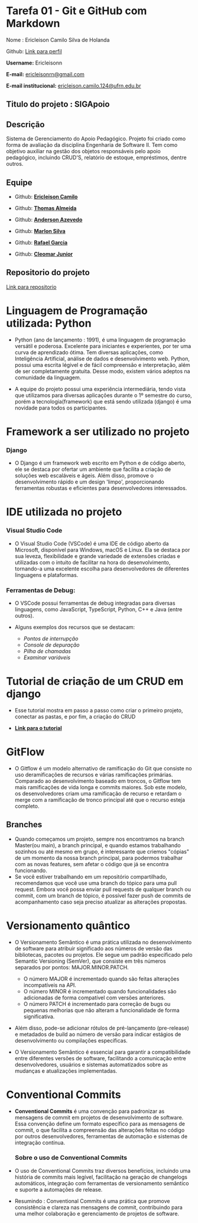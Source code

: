 # Tarefa 01 - Git e GitHub com Markdown
Nome : Ericleison Camilo Silva de Holanda

Github: [Link para perfil](https://github.com/ericleisonn) <p>
**Username:** Ericleisonn <p>
**E-mail:** ericleisonrn@gmail.com <p>
**E-mail institucional:** ericleison.camilo.124@ufrn.edu.br <p>


## Titulo do projeto : SIGApoio

## **Descrição**
Sistema de Gerenciamento do Apoio Pedagógico. Projeto foi criado como forma de avaliação da disciplina Engenharia de Software II. Tem como objetivo auxiliar na gestão dos objetos responsáveis pelo apoio pedagógico, incluindo CRUD'S, relatório de estoque, empréstimos, dentre outros. <p>
## **Equipe**

* Github: [**Ericleison Camilo**](https://github.com/ericleisonn)<p>
* Github: [**Thomas Almeida**](https://github.com/tgo-mas) <p>
* Github: [**Anderson Azevedo**](https://github.com/andersonazeved) <p>
* Github: [**Marlon Silva**](https://github.com/MarlonHD)<p>
* Github: [**Rafael Garcia**](https://github.com/garciaRafa)<p>
* Github: [**Cleomar Junior**](https://github.com/Cleomar-Junior)<p>

## Repositorio do projeto
[Link para repositorio](https://github.com/tgo-mas/SIGApoio)

# Linguagem de Programação utilizada: Python

* Python (ano de lançamento : 1991), é uma linguagem de programação versátil e poderosa. Excelente para iniciantes e experientes, por ter uma curva de aprendizado ótima. Tem diversas aplicações, como Inteligência Artificial, análise de dados e desenvolvimento web. Python, possui uma escrita légivel e de fácil compreensão e interpretação, além de ser completamente gratuita. Desse modo, existem vários adeptos na comunidade da linguagem. <p>

* A equipe do projeto possui uma experiência intermediária, tendo vista que utilizamos para diversas aplicações durante o 1º semestre do curso, porém a tecnologia(framework) que está sendo utilizada (django) é uma novidade para todos os participantes.

# Framework a ser utilizado no projeto

### Django 
* O Django é um framework web escrito em Python e de código aberto, ele se destaca por ofertar um ambiente que facilita a criação de soluções web escaláveis e ágeis. Além disso, promove o desenvolvimento rápido e um design 'limpo', proporcionando ferramentas robustas e eficientes para desenvolvedores interessados.

# IDE utilizada no projeto 
### Visual Studio Code

* O Visual Studio Code (VSCode) é uma IDE de código aberto da Microsoft, disponível para Windows, macOS e Linux. Ela se destaca por sua leveza, flexibilidade e grande variedade de extensões criadas e utilizadas com o intuito de facilitar na hora do desenvolvimento, tornando-a uma excelente escolha para desenvolvedores de diferentes linguagens e plataformas.

### Ferramentas de Debug: 
* O VSCode possui ferramentas de debug integradas para diversas linguagens, como JavaScript, TypeScript, Python, C++ e Java (entre outros). 

* Alguns exemplos dos recursos que se destacam: 
    * *Pontos de interrupção* 
    * *Console de depuração*
    * *Pilha de chamadas*
    * *Examinar variáveis*
  

# Tutorial de criação de um CRUD em django

* Esse tutorial mostra em passo a passo como criar o primeiro projeto, conectar as pastas, e por fim, a criação do CRUD

* [**Link para o tutorial**](https://www.javatpoint.com/django-crud-application)


# GitFlow

 * O Gitflow é um modelo alternativo de ramificação do Git que consiste no uso deramificações de recursos e várias ramificações primárias. Comparado ao desenvolvimento baseado em troncos, o Gitflow tem mais ramificações de vida longa e commits maiores. Sob este modelo, os desenvolvedores criam uma ramificação de recurso e retardam o merge com a ramificação de tronco principal até que o recurso esteja completo.

## Branches

* Quando começamos um projeto, sempre nos encontramos na branch Master(ou main), a branch principal, e quando estamos trabalhando sozinhos ou até mesmo em grupo, é interessante que criemos "cópias" de um momento da nossa branch principal, para podermos trabalhar com as novas features, sem afetar o código que já se encontra funcionando. 
* Se você estiver trabalhando em um repositório compartilhado, recomendamos que você use uma branch do tópico para uma pull request. Embora você possa enviar pull requests de qualquer branch ou commit, com um branch de tópico, é possível fazer push de commits de acompanhamento caso seja preciso atualizar as alterações propostas.

# Versionamento quântico

* O Versionamento Semântico é uma prática utilizada no desenvolvimento de software para atribuir significado aos números de versão das bibliotecas, pacotes ou projetos. Ele segue um padrão especificado pelo Semantic Versioning (SemVer), que consiste em três números separados por pontos: MAJOR.MINOR.PATCH.

  * O número MAJOR é incrementado quando são feitas alterações incompatíveis na API.
  * O número MINOR é incrementado quando funcionalidades são adicionadas de forma compatível com versões anteriores.
  * O número PATCH é incrementado para correção de bugs ou pequenas melhorias que não alteram a funcionalidade de forma significativa.

* Além disso, pode-se adicionar rótulos de pré-lançamento (pre-release) e metadados de build ao número de versão para indicar estágios de desenvolvimento ou compilações específicas.

* O Versionamento Semântico é essencial para garantir a compatibilidade entre diferentes versões de software, facilitando a comunicação entre desenvolvedores, usuários e sistemas automatizados sobre as mudanças e atualizações implementadas.

# Conventional Commits

* **Conventional Commits** é uma convenção para padronizar as mensagens de commit em projetos de desenvolvimento de software. Essa convenção define um formato específico para as mensagens de commit, o que facilita a compreensão das alterações feitas no código por outros desenvolvedores, ferramentas de automação e sistemas de integração contínua.

    ### Sobre o uso de Conventional Commits

* O uso de Conventional Commits traz diversos benefícios, incluindo uma história de commits mais legível, facilitação na geração de changelogs automáticos, integração com ferramentas de versionamento semântico e suporte a automações de release.
* Resumindo : Conventional Commits é uma prática que promove consistência e clareza nas mensagens de commit, contribuindo para uma melhor colaboração e gerenciamento de projetos de software.
